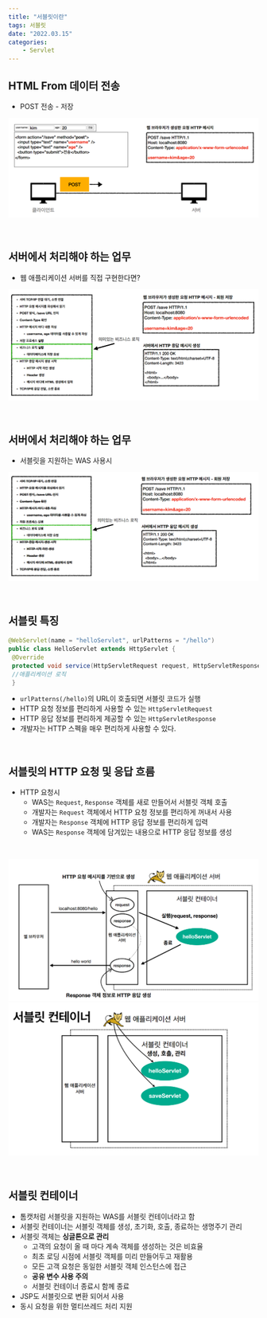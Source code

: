 ```yaml
---
title: "서블릿이란"
tags: 서블릿
date: "2022.03.15"
categories: 
    - Servlet
---
```


## HTML From 데이터 전송
- POST 전송 - 저장

![](/assets/images/servlet-1.PNG)

<br>

## 서버에서 처리해야 하는 업무
- 웹 애플리케이션 서버를 직접 구현한다면?

![](/assets/images/servlet-2.PNG)

<br>

## 서버에서 처리해야 하는 업무
- 서블릿을 지원하는 WAS 사용시

![](/assets/images/servlet-3.PNG)

<br>

## 서블릿 특징
```java
@WebServlet(name = "helloServlet", urlPatterns = "/hello") 
public class HelloServlet extends HttpServlet { 
 @Override 
 protected void service(HttpServletRequest request, HttpServletResponse response){ 
 //애플리케이션 로직
 }
```

- `urlPatterns(/hello)`의 URL이 호출되면 서블릿 코드가 실행
- HTTP 요청 정보를 편리하게 사용할 수 있는 `HttpServletRequest`
- HTTP 응답 정보를 편리하게 제공할 수 있는 `HttpServletResponse`
- 개발자는 HTTP 스펙을 매우 편리하게 사용할 수 있다.

<br>

## 서블릿의 HTTP 요청 및 응답 흐름
- HTTP 요청시
	- WAS는 `Request`, `Response` 객체를 새로 만들어서 서블릿 객체 호출
	- 개발자는 `Request` 객체에서 HTTP 요청 정보를 편리하게 꺼내서 사용
	- 개발자는 `Response` 객체에 HTTP 응답 정보를 편리하게 입력
	- WAS는 `Response` 객체에 담겨있는 내용으로 HTTP 응답 정보를 생성

<br>

![](/assets/images/servlet-4.PNG)
![](/assets/images/servlet-5.PNG)

<br>

## 서블릿 컨테이너
- 톰캣처럼 서블릿을 지원하는 WAS를 서블릿 컨테이너라고 함
- 서블릿 컨테이너는 서블릿 객체를 생성, 초기화, 호출, 종료하는 생명주기 관리
- 서블릿 객체는 **싱글톤으로 관리**
	- 고객의 요청이 올 때 마다 계속 객체를 생성하는 것은 비효율
	- 최초 로딩 시점에 서블릿 객체를 미리 만들어두고 재활용
	- 모든 고객 요청은 동일한 서블릿 객체 인스턴스에 접근
	- **공유 변수 사용 주의**
	- 서블릿 컨테이너 종료시 함께 종료
- JSP도 서블릿으로 변환 되어서 사용
- 동시 요청을 위한 멀티쓰레드 처리 지원
